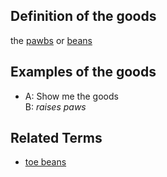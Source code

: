 ## Definition of the goods

the [pawbs](./pawbs) or [beans](./beans)

## Examples of the goods

- A: Show me the goods<br>
  B: *raises paws*

## Related Terms

- [toe beans](./toe%20beans)

